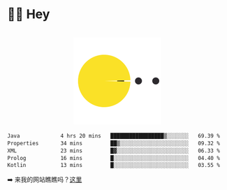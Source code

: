 
# 👋🏻 Hey
<div align="center">
	<br>
	<img src="https://raw.githubusercontent.com/Aniket965/Aniket965/master/pacman.svg?sanitize=true" width="200" height="200">
	<br>
</div>

<!--START_SECTION:waka-->

```txt
Java             4 hrs 20 mins   █████████████████▒░░░░░░░   69.39 %
Properties       34 mins         ██▒░░░░░░░░░░░░░░░░░░░░░░   09.32 %
XML              23 mins         █▓░░░░░░░░░░░░░░░░░░░░░░░   06.33 %
Prolog           16 mins         █░░░░░░░░░░░░░░░░░░░░░░░░   04.40 %
Kotlin           13 mins         █░░░░░░░░░░░░░░░░░░░░░░░░   03.55 %
```

<!--END_SECTION:waka-->

 ➡️  来我的网站瞧瞧吗？[这里](https://www.shaolongfei.com)
